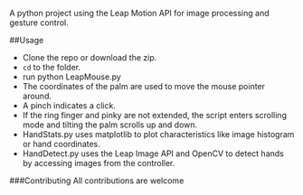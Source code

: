 A python project using the Leap Motion API for image processing and gesture control. 

##Usage
* Clone the repo or download the zip.
* `cd` to the folder.
* run python LeapMouse.py
* The coordinates of the palm are used to move the mouse pointer around.
* A pinch indicates a click.
* If the ring finger and pinky are not extended, the script enters scrolling mode and tilting the palm scrolls up and down.
* HandStats.py uses matplotlib to plot characteristics like image histogram or hand coordinates.
* HandDetect.py uses the Leap Image API and OpenCV to detect hands by accessing images from the controller.

###Contributing
All contributions are welcome
